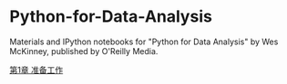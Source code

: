 # Python-for-Data-Analysis
Materials and IPython notebooks for "Python for Data Analysis" by Wes McKinney, published by O'Reilly Media.

[第1章 准备工作](http://nbviewer.jupyter.org/github/ALICE5/Python-for-Data-Analysis/blob/master/chapter_1.ipynb) 
